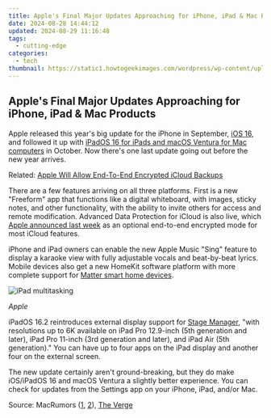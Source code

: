 ```yaml
---
title: Apple's Final Major Updates Approaching for iPhone, iPad & Mac Products
date: 2024-08-28 14:44:12
updated: 2024-08-29 11:16:48
tags:
  - cutting-edge
categories:
  - tech
thumbnail: https://static1.howtogeekimages.com/wordpress/wp-content/uploads/2022/11/iphone-14-pro-hero-1.jpg
---
```


## Apple's Final Major Updates Approaching for iPhone, iPad & Mac Products

Apple released this year's big update for the iPhone in September, [iOS 16](https://ai-vdieo-software.techidaily.com/s-best-video-editors-for-mac-pinnacle-studio-alternates/), and followed it up with [iPadOS 16 for iPads and macOS Ventura for Mac computers](https://vp-tips.techidaily.com/updated-in-2024-how-to-do-live-streaming-with-periscope/) in October. Now there's one last update going out before the new year arrives.

Related: [Apple Will Allow End-To-End Encrypted iCloud Backups](https://sim-unlock.techidaily.com/in-2024-how-to-unlock-verizon-iphone-15-by-drfone-ios/) 

 There are a few features arriving on all three platforms. First is a new "Freeform" app that functions like a digital whiteboard, with images, sticky notes, and other functionality, with the ability to invite others for access and remote modification. Advanced Data Protection for iCloud is also live, which [Apple announced last week](https://sim-unlock.techidaily.com/in-2024-how-to-unlock-verizon-iphone-15-by-drfone-ios/) as an optional end-to-end encrypted mode for most iCloud features.

 iPhone and iPad owners can enable the new Apple Music "Sing" feature to display a karaoke view with fully adjustable vocals and beat-by-beat lyrics. Mobile devices also get a new HomeKit software platform with more complete support for [Matter smart home devices](https://extra-hints.techidaily.com/new-calculating-cost-for-shooting-a-song-in-cinematic-style/).

![iPad multitasking](https://static1.howtogeekimages.com/wordpress/wp-content/uploads/2022/06/iPad-multitasking.jpg) 

_Apple_

 iPadOS 16.2 reintroduces external display support for [Stage Manager](https://youtube-lab.techidaily.com/evolutionize-your-videos-with-360-degrees-a-step-by-step-guide-for-youtube-enthusiasts-for-2024/), "with resolutions up to 6K available on iPad Pro 12.9-inch (5th generation and later), iPad Pro 11-inch (3rd generation and later), and iPad Air (5th generation)." You can have up to four apps on the iPad display and another four on the external screen.

 The new update certainly aren't ground-breaking, but they do make iOS/iPadOS 16 and macOS Ventura a slightly better experience. You can check for updates from the Settings app on your iPhone, iPad, and/or Mac.

 Source: MacRumors ([1](https://www.macrumors.com/2022/12/13/apple-releases-ios-16-2/), [2](https://www.macrumors.com/2022/12/13/apple-releases-macos-ventura-13-1/)), [The Verge](https://www.theverge.com/2022/12/13/23505098/ios-16-2-download-always-on-display-iphone-apple-music-sing-icloud-encryption)

<ins class="adsbygoogle"
     style="display:block"
     data-ad-format="autorelaxed"
     data-ad-client="ca-pub-7571918770474297"
     data-ad-slot="1223367746"></ins>



<ins class="adsbygoogle"
     style="display:block"
     data-ad-client="ca-pub-7571918770474297"
     data-ad-slot="8358498916"
     data-ad-format="auto"
     data-full-width-responsive="true"></ins>
